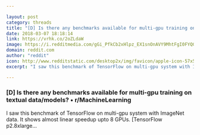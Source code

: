 ```yaml
---

layout: post
category: threads
title: "[D] Is there any benchmarks available for multi-gpu training on textual data/models?"
date: 2018-03-07 18:18:14
link: https://vrhk.co/2oZLdaW
image: https://i.redditmedia.com/gGi_PfkCb2xHlpz_EX1snOnAVY9MhtFgI0FYQGUWs9s.jpg?w=320&s=3f42ee9baa2a105a5b8b2c6b6fbc9a61
domain: reddit.com
author: "reddit"
icon: http://www.redditstatic.com/desktop2x/img/favicon/apple-icon-57x57.png
excerpt: "I saw this benchmark of TensorFlow on multi-gpu system with ImageNet data. It shows almost linear speedup upto 8 GPUs. [TensorFlow p2.8xlarge..."

---
```


### [D] Is there any benchmarks available for multi-gpu training on textual data/models? • r/MachineLearning

I saw this benchmark of TensorFlow on multi-gpu system with ImageNet data. It shows almost linear speedup upto 8 GPUs. [TensorFlow p2.8xlarge...
